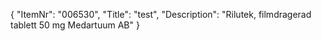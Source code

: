 {
  "ItemNr": "006530",
  "Title": "test",
  "Description": "Rilutek, filmdragerad tablett 50 mg Medartuum AB"
}